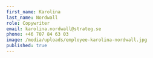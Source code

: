 ```yaml
---
first_name: Karolina
last_name: Nordwall
role: Copywriter
email: karolina.nordwall@strateg.se
phone: +46 707 84 63 03
image: /media/uploads/employee-karolina-nordwall.jpg
published: true
---
```

